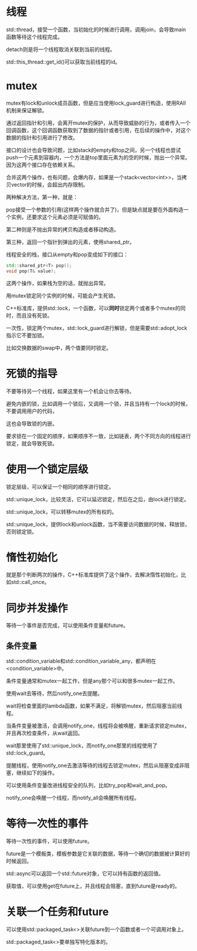 # 线程

std::thread，接受一个函数，当初始化的时候进行调用，调用join，会导致main函数等待这个线程完成。



detach则是将一个线程取消关联到当前的线程。



std::this_thread::get_id()可以获取当前线程的id。



# mutex

mutex有lock和unlock成员函数，但是应当使用lock_guard进行构造，使用RAII机制来保证解锁。



通过返回指针和引用，会离开mutex的保护，从而导致威胁的行为，或者传入一个回调函数，这个回调函数获取到了数据的指针或者引用，在后续的操作中，对这个数据的指针和引用进行了修改。



接口的设计也会导致问题，比如stack的empty和top之间，另一个线程也尝试push一个元素到容器内，一个方法是top里面元素为的空的时候，抛出一个异常。因为这两个接口存在依赖关系。



合并这两个操作，也有问题，会爆内存，如果是一个stack&lt;vector&lt;int&gt;>，当拷贝vector的时候，会超出内存限制。



两种解决方法，第一种，就是：

pop接受一个参数的引用(这样两个操作就合并了)，但是缺点就是要在外面构造一个实例，还要求这个元素必须是可赋值的。



第二种则是不抛出异常的拷贝构造或者移动构造。



第三种，返回一个指针到弹出的元素，使用shared_ptr。



线程安全的栈，接口从empty和pop变成如下的接口：

```c++
std::shared_ptr<T> pop();
void pop(T& value);
```



这两个操作，如果栈为空的话，就抛出异常。



用mutex锁定同个实例的时候，可能会产生死锁。

C++标准库，提供std::lock，一个函数，可以**同时**锁定两个或者多个mutex的同时，而且没有死锁。

一次性，锁定两个mutex，std::lock_guard进行解锁，但是需要std::adopt_lock指示它不要加锁。

比如交换数据的swap中，两个值要同时锁定。



# 死锁的指导

不要等待另一个线程，如果这里有一个机会让你去等待。



避免内嵌的锁，比如调用一个锁后，又调用一个锁，并且当持有一个lock的时候，不要调用用户的代码，

这也会导致锁的内嵌。



要求锁在一个固定的顺序，如果顺序不一致，比如链表，两个不同方向的线程进行锁定，就会导致死锁。



# 使用一个锁定层级

锁定层级，可以保证一个相同的顺序进行锁定。



std::unique_lock，比较灵活，它可以延迟锁定，然后在之后，由lock进行锁定。



std::unique_lock，可以转移mutex的所有权的。

std::unique_lock，提供lock和unlock函数，当不需要访问数据的时候，释放锁，否则锁定锁。



# 惰性初始化

就是那个判断两次的操作，C++标准库提供了这个操作，去解决惰性初始化，比如std::call_once。



# 同步并发操作

等待一个事件是否完成，可以使用条件变量和future。



## 条件变量

std::condition_variable和std::condition_variable_any，都声明在<condition_variable>中。

条件变量通常和mutex一起工作，但是any那个可以和很多mutex一起工作。

使用wait去等待，然后notify_one去提醒。



wait将检查里面的lambda函数，如果不满足，将解锁mutex，然后阻塞当前线程。

当条件变量被激活，会调用notify_one，线程将会被唤醒，重新请求锁定mutex，并且再次检查条件，从wait返回。



wait那里使用了std::unique_lock，而notify_one那里的线程使用了std::lock_guard。



提醒线程，使用notify_one去激活等待的线程去锁定mutex，然后从阻塞变成非阻塞，继续如下的操作。



可以使用条件变量改进线程安全的队列，比如try_pop和wait_and_pop。



notify_one会唤醒一个线程，而notify_all会唤醒所有线程。



# 等待一次性的事件

等待一次性的事件，可以使用future。



future是一个模板类，模板参数是它关联的数据，等待一个确切的数据被计算好的时候返回。



std::async可以返回一个std::future对象，它可以持有函数的返回值。

获取值，可以使用get在future上，并且线程会阻塞，直到future是ready的。



# 关联一个任务和future

可以使用std::packaged_task\<\>关联future到一个函数或者一个可调用对象上。



std::packaged_task\<\>要单独写特化版本的。























